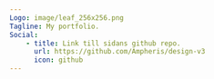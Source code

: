 ```yaml
---
Logo: image/leaf_256x256.png
Tagline: My portfolio.
Social:
    - title: Link till sidans github repo.
      url: https://github.com/Ampheris/design-v3
      icon: github
---
```


